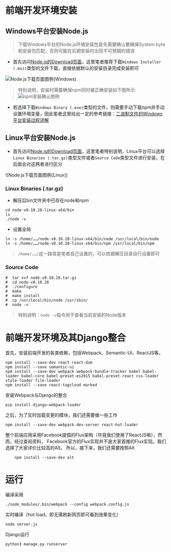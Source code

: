 # 前端开发环境安装 #

## Windows平台安装Node.js ##

> 下载Windows平台的Node.js环境安装包首先需要确认要确保System byte和安装包匹配，否则可能在后期安装时出现不可预期的错误

+ 首先访问[Node.js的Download页面](https://nodejs.org/en/download/)，这里笔者推荐下载`Windows Installer (.msi)`类型的文件下载，直接依据默认的安装目录完成安装即可

![Node.js下载页面图例(Windows)]()

> 特别说明，安装时需要确保npm同时被正确安装如下图所示:
![npm安装确认图例]()

+ 若选择下载`Windows Binary (.exe)`类型的文件，则需要手动下载npm并手动设置环境变量，因此笔者这里给出一定的参考链接：[二进制文件的Windows平台安装过程详解](http://blog.csdn.net/bushizhuanjia/article/details/7915017)

## Linux平台安装Node.js ##

+ 首先访问[Node.js的Download页面](https://nodejs.org/en/download/)，这里笔者特别说明，Linux平台可以选择`Linux Binaries (.tar.gz)`类型文件或者`Source Code`类型文件进行安装，在后面会对这两者进行区分

![Node.js下载页面图例(Linux)]

### Linux Binaries (.tar.gz) ###

+ 解压后bin文件夹中已存在node和npm
```
cd node-v0.10.28-linux-x64/bin
ls
./node -v
```

+ 设置全局
```
ln -s /home/……/node-v0.10.28-linux-x64/bin/node /usr/local/bin/node
ln -s /home/……/node-v0.10.28-linux-x64/bin/npm /usr/local/bin/npm
```
> `/home/……/`这一路径是笔者自己设置的，可以依据解压目录自行设置即可

### Source Code ###
```
#  tar xvf node-v0.10.28.tar.gz 
#  cd node-v0.10.28 
#  ./configure 
#  make 
#  make install 
#  cp /usr/local/bin/node /usr/sbin/ 
#  node -v 
```
> 特别说明：`node -v`指令用于查看当前安装的Node版本

# 前端开发环境及其Django整合 #
首先，安装前端开发的各类依赖，包括Webpack、Semantic-UI、ReactJS等。
```
npm install --save-dev react react-dom
npm install --save semantic-ui
npm install --save-dev webpack webpack-bundle-tracker babel babel-loader babel-core babel-preset-es2015 babel-preset-react css-loader style-loader file-loader 
npm install --save react-tagcloud marked
```
安装Webpack与Django的整合
```
pip install django-webpack-loader
```
之后，为了实时加载变更的模块，我们还需要做一些工作
```
npm install --save-dev webpack-dev-server react-hot-loader
```
整个前端应用采用Facebook提倡的Flux架构（毕竟我们使用了ReactJS嘛），然而，经过查阅资料，
Facebook官方的Flux实现并不是大家首推的Flux实现。我们选择了大家评价比较高的Alt。
所以，接下来，我们还需要按照Alt
```
    npm install --save-dev alt
```
# 运行 #
编译采用
```
./node_modules/.bin/webpack --config webpack.config.js
```
实时编译（hot load，即无需刷新网页即可看到效果变化）
```
node server.js
```
Django运行
```
python3 manage.py runserver
```